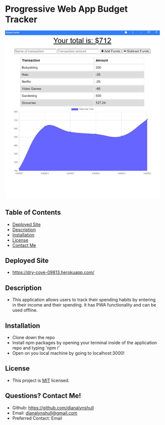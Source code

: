 # Progressive Web App Budget Tracker

![Site](./public/screenshot.JPG)

## Table of Contents
* [ Deployed Site ](#Deployed-Site)
* [ Description ](#Description)
* [ Installation ](#Installation)
* [ License ](#License)
* [ Contact Me ](#contact)

## Deployed Site
* https://dry-cove-09813.herokuapp.com/


## Description
* This application allows users to track their spending habits by entering in their income and their spending. It has PWA functionality and can be used offline.

## Installation
* Clone down the repo
* Install npm packages by opening your terminal inside of the application repo and typing 'npm i'
* Open on you local machine by going to localhost:3000!

## License
* This project is [MIT](https://choosealicense.com/licenses/mit/) licensed.<br />

## Questions? Contact Me! <a id="contact"></a>
* Github: https://github.com/dianalynshull
* Email: dianalynshull@gmail.com
* Preferred Contact: Email
